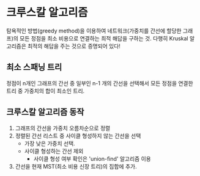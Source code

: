 # 크루스칼 알고리즘
탐욕적인 방법(greedy method)을 이용하여 네트워크(가중치를 간선에 할당한 그래프)의 모든 정점을 최소 비용으로 연결하는 최적 해답을 구하는 것.
다행히 Kruskal 알고리즘은 최적의 해답을 주는 것으로 증명되어 있다!


## 최소 스패닝 트리
정점이 n개인 그래프의 간선 중 일부인 n-1 개의 간선을 선택해서 모든 정점을 연결한 트리 중 가중치의 합이 최소인 트리.




## 크루스칼 알고리즘 동작
1. 그래프의 간선을 가중치 오름차순으로 정렬
2. 정렬된 간선 리스트 중 사이클 형성하지 않는 간선을 선택
    - 가장 낮은 가중치 선택.
    - 사이클 형성하는 간선 제외
        - 사이클 형성 여부 확인은 'union-find' 알고리즘 이용
3. 간선을 현재 MST(최소 비용 신장 트리)의 집합에 추가.




